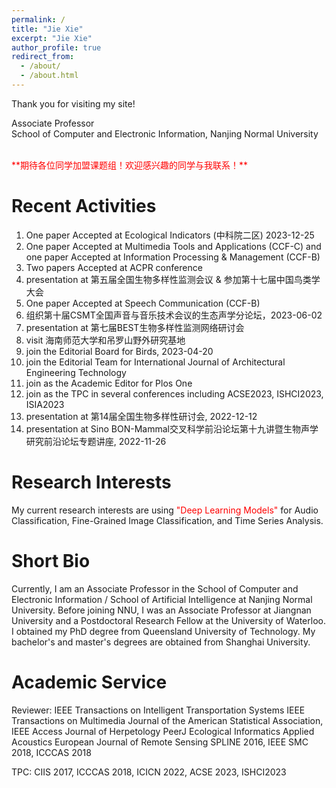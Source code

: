 ```yaml
---
permalink: /
title: "Jie Xie"
excerpt: "Jie Xie"
author_profile: true
redirect_from: 
  - /about/
  - /about.html
---
```


Thank you for visiting my site!

Associate Professor <br>
School of Computer and Electronic Information, Nanjing Normal University

<br/>
<span style="color:red">**期待各位同学加盟课题组！欢迎感兴趣的同学与我联系！**</span> 
<br/>


**Recent Activities**
======
1. One paper Accepted at Ecological Indicators (中科院二区) 2023-12-25
2. One paper Accepted at Multimedia Tools and Applications (CCF-C) and one paper Accepted at Information Processing & Management (CCF-B)
3. Two papers Accepted at ACPR conference
4. presentation at 第五届全国生物多样性监测会议 & 参加第十七届中国鸟类学大会
5. One paper Accepted at Speech Communication (CCF-B)
6. 组织第十届CSMT全国声音与音乐技术会议的生态声学分论坛，2023-06-02
7. presentation at 第七届BEST生物多样性监测网络研讨会
8. visit 海南师范大学和吊罗山野外研究基地
9. join the Editorial Board for Birds, 2023-04-20
10. join the Editorial Team for International Journal of Architectural Engineering Technology
11. join as the Academic Editor for Plos One
12. join as the TPC in several conferences including ACSE2023, ISHCI2023, ISIA2023
13. presentation at 第14届全国生物多样性研讨会, 2022-12-12
14. presentation at Sino BON-Mammal交叉科学前沿论坛第十九讲暨生物声学研究前沿论坛专题讲座, 2022-11-26


**Research Interests**
======
My current research interests are using <span style="color:red">"Deep Learning Models"</span> for Audio Classification, Fine-Grained Image Classification, and Time Series Analysis.


**Short Bio**
======
Currently, I am an Associate Professor in the School of Computer and Electronic Information / School of Artificial Intelligence at Nanjing Normal University. 
Before joining NNU, I was an Associate Professor at Jiangnan University and a Postdoctoral Research Fellow at the University of Waterloo. 
I obtained my PhD degree from Queensland University of Technology. 
My bachelor's and master's degrees are obtained from Shanghai University. 


**Academic Service**
======
Reviewer: 
IEEE Transactions on Intelligent Transportation Systems
IEEE Transactions on Multimedia
Journal of the American Statistical Association,
IEEE Access
Journal of Herpetology
PeerJ
Ecological Informatics
Applied Acoustics
European Journal of Remote Sensing
SPLINE 2016, IEEE SMC 2018, ICCCAS 2018

TPC: CIIS 2017, ICCCAS 2018, ICICN 2022, ACSE 2023, ISHCI2023






